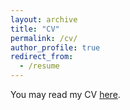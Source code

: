 ```yaml
---
layout: archive
title: "CV"
permalink: /cv/
author_profile: true
redirect_from:
  - /resume
---
```


You may read my CV [here](../files/cv.pdf).